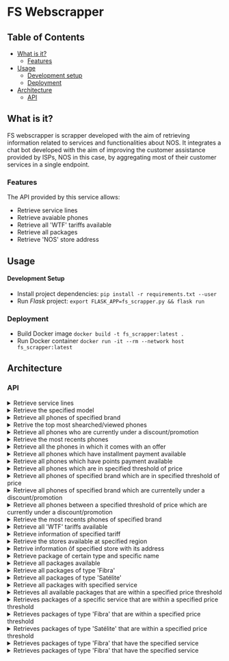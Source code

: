 # FS Webscrapper

## Table of Contents
* [What is it?](#what-is-it)
  - [Features](#features)
* [Usage](#usage)
  - [Development setup](#development-setup)
  - [Deployment](#deployment)
* [Architecture](#architecture)
  - [API](#api)

## What is it?
FS webscrapper is scrapper developed with the aim of retrieving information related to services and functionalities about NOS. It integrates a chat bot developed with the aim of improving the customer assistance provided by ISPs, NOS in this case, by aggregating most of their customer services in a single endpoint.

### Features
The API provided by this service allows:
* Retrieve service lines
* Retrieve avaiable phones
* Retrieve all 'WTF' tariffs available
* Retrieve all packages
* Retrieve 'NOS' store address


## Usage
#### Development Setup
* Install project dependencies:
`pip install -r requirements.txt --user`
* Run *Flask* project:
`export FLASK_APP=fs_scrapper.py && flask run`

### Deployment
* Build Docker image
`docker build -t fs_scrapper:latest .`
* Run Docker container
`docker run -it --rm --network host fs_scrapper:latest`


## Architecture

### API
<details>
<summary>Retrieve service lines</summary>

```http
GET /fs_scrapper/linhas_apoio?assunto=<>
```

| Parameter | Type | Description |
| :--- | :--- | :--- |
| `assunto` | `string` | Optional. Specific matter |

Returns a list of json objects.

------
</details>

<!---------------------------------------------------->

<details>
<summary>Retrieve the specified model</summary>

```http
GET /fs_scrapper/phone_model/<model>
```

| Parameter | Type | Description |
| :--- | :--- | :--- |
| `model` | `string` | Required. Phone model |

------
</details>

<!---------------------------------------------------->
<details>
<summary>Retrieve all phones of specified brand</summary>

```http
GET /fs_scrapper/brand_phones/<brand>
```
| Parameter | Type | Description |
| :--- | :--- | :--- |
| `brand` | `string` | Required. Phone brand |

------

</details>

<!---------------------------------------------------->

<details>
<summary>Retrive the top most shearched/viewed phones</summary>

```http
GET /fs_scrapper/top_phones
```

------
</details>

<!---------------------------------------------------->

<details>
<summary>Retrieve all phones who are currently under a discount/promotion</summary>

```http
GET /fs_scrapper/promo_phones
```

------
</details>

<!---------------------------------------------------->

<details>
<summary>Retrieve the most recents phones</summary>

```http
GET /fs_scrapper/new_phones
```

------
</details>

<!---------------------------------------------------->

<details>
<summary>Retrieve all the phones in which it comes with an offer</summary>

```http
GET /fs_scrapper/ofer_phones
```

------
</details>

<!---------------------------------------------------->

<details>
<summary>Retrieve all phones which have installment payment available</summary>

```http
GET /fs_scrapper/prest_phones
```

------
</details>

<!---------------------------------------------------->

<details>
<summary>Retrieve all phones which have points payment available</summary>

```http
GET /fs_scrapper/points_phones
```

------
</details>

<!---------------------------------------------------->

<details>
<summary>Retrieve all phones which are in specified threshold of price</summary>

```http
GET /fs_scrapper/phones_price/<float:min>/<float:max>
```

| Parameter | Type | Description |
| :--- | :--- | :--- |
| `min` | `float` | Required. Lower value of price. |
| `max` | `float` | Required. Highest value of price. |

------
</details>

<!---------------------------------------------------->

<details>
<summary>Retrieve all phones of specified brand which are in specified threshold of price</summary>

```http
GET /fs_scrapper/phones_brand_price/<brand>/<float:min>/<float:max>
```

| Parameter | Type | Description |
| :--- | :--- | :--- |
| `brand` | `string` | Required. Phone brand |
| `min` | `float` | Required. Lower value of price. |
| `max` | `float` | Required. Highest value of price. |
------
</details>

<!---------------------------------------------------->

<details>
<summary>Retrieve all phones of specified brand which are currentelly under a discount/promotion</summary>

```http
GET /fs_scrapper/phones_brand_promo/<brand>
```

| Parameter | Type | Description |
| :--- | :--- | :--- |
| `brand` | `string` | Required. Phone brand |

------
</details>

<!---------------------------------------------------->

<details>
<summary>Retrieve all phones between a specified threshold of price which are currently under a discount/promotion</summary>

```http
GET /fs_scrapper/phones_promo_price/<float:min>/<float:max>
```

| Parameter | Type | Description |
| :--- | :--- | :--- |
| `min` | `float` | Required. Lower value of price. |
| `max` | `float` | Required. Highest value of price. |

------
</details>

<!---------------------------------------------------->

<details>
<summary>Retrieve the most recents phones of specified brand</summary>

```http
GET /fs_scrapper/new_phones_brand/<brand>
```

| Parameter | Type | Description |
| :--- | :--- | :--- |
| `brand` | `string` | Required. Phone brand |

------
</details>

<!---------------------------------------------------->

<details>
<summary>Retrieve all 'WTF' tariffs available</summary>

```http
GET /fs_scrapper/all_wtf
```

------
</details>

<!---------------------------------------------------->

<details>
<summary>Retrieve information of specified tariff</summary>

```http
GET /fs_scrapper/wtf_name/<name>
```

| Parameter | Type | Description |
| :--- | :--- | :--- |
| `name` | `string` | Required. Tariff name. |

------
</details>

<!---------------------------------------------------->

<details>
<summary>Retrieve the stores available at specified region</summary>

```http
GET /fs_scrapper/stores_zone/<zone>
```

| Parameter | Type | Description |
| :--- | :--- | :--- |
| `zone` | `string` | Required. Zone query. |

------
</details>

<!---------------------------------------------------->

<details>
<summary>Retrive information õf specified store with its address</summary>

```http
GET /fs_scrapper/store_address/<address>
```

| Parameter | Type | Description |
| :--- | :--- | :--- |
| `address` | `string` | Required. Store address. |

------
</details>

<!---------------------------------------------------->

<details>
<summary>Retrieve package of certain type and specific name</summary>

```http
GET /fs_scrapper/specific_package/<tipo>/<nome>
```

| Parameter | Type | Description |
| :--- | :--- | :--- |
| `tipo` | `string` | Required. Type of package wanted. |
| `nome` | `string` | Required. Package name. |
------
</details>

<!---------------------------------------------------->

<details>
<summary>Retrieve all packages available</summary>

```http
GET /fs_scrapper/packages
```

------
</details>

<!---------------------------------------------------->

<details>
<summary>Retrieve all packages of type 'Fibra'</summary>

```http
GET /fs_scrapper/fiber_packages
```

------
</details>

<!---------------------------------------------------->

<details>
<summary>Retrieve all packages of type 'Satélite'</summary>

```http
GET /fs_scrapper/satelite_packages
```

------
</details>

<!---------------------------------------------------->

<details>
<summary>Retrieve all packages with specified service</summary>

```http
GET /fs_scrapper/packages_service/<servico>
```

------
</details>

<!---------------------------------------------------->

<details>
<summary>Retrieves all available packages that are within a specified price threshold</summary>

```http
GET /fs_scrapper/packages_price/<float:min>/<float:max>
```

| Parameter | Type | Description |
| :--- | :--- | :--- |
| `min` | `float` | Required. Lower value of price. |
| `max` | `float` | Required. Highest value of price. |
------
</details>

<!---------------------------------------------------->

<details>
<summary>Retrieves packages of a specific service that are within a specified price threshold</summary>

```http
GET /fs_scrapper/packages_service_price/<service>/<float:min>/<float:max>
```

| Parameter | Type | Description |
| :--- | :--- | :--- |
| `service` | `string` | Required. Service wanted. |
| `min` | `float` | Required. Lower value of price. |
| `max` | `float` | Required. Highest value of price. |

------
</details>

<!---------------------------------------------------->

<details>
<summary>Retrieves packages of type 'Fibra' that are within a specified price threshold</summary>

```http
GET /fs_scrapper/fiber_packages_price/<float:min>/<float:max>
```

| Parameter | Type | Description |
| :--- | :--- | :--- |
| `min` | `float` | Required. Lower value of price. |
| `max` | `float` | Required. Highest value of price. |

------
</details>

<!---------------------------------------------------->

<details>
<summary>Retrieves packages of type 'Satélite' that are within a specified price threshold</summary>

```http
GET /fs_scrapper/satelite_packages_price/<float:min>/<float:max>
```

| Parameter | Type | Description |
| :--- | :--- | :--- |
| `min` | `float` | Required. Lower value of price. |
| `max` | `float` | Required. Highest value of price. |

------
</details>

<!---------------------------------------------------->

<details>
<summary>Retrieves packages of type 'Fibra' that have the specified service</summary>

```http
GET /fs_scrapper/fiber_packages_service/<servico>
```

| Parameter | Type | Description |
| :--- | :--- | :--- |
| `servico` | `string` | Required. Service wanted. |

------
</details>

<!---------------------------------------------------->

<details>
<summary>Retrieves packages of type 'Fibra' that have the specified service</summary>

```http
GET /fs_scrapper/satelite_packages_service/<servico>
```

| Parameter | Type | Description |
| :--- | :--- | :--- |
| `servico` | `string` | Required. Service wanted. |

------
</details>
